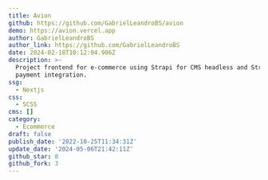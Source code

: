 ```yaml
---
title: Avion
github: https://github.com/GabrielLeandroBS/avion
demo: https://avion.vercel.app
author: GabrielLeandroBS
author_link: https://github.com/GabrielLeandroBS
date: 2024-02-18T10:12:04.906Z
description: >-
  Project frontend for e-commerce using Strapi for CMS headless and Stripe for
  payment integration.
ssg:
  - Nextjs
css:
  - SCSS
cms: []
category:
  - Ecommerce
draft: false
publish_date: '2022-10-25T11:34:31Z'
update_date: '2024-05-06T21:42:11Z'
github_star: 8
github_fork: 3
---
```

